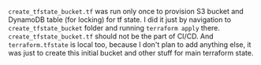 `create_tfstate_bucket.tf` was run only once to provision S3 bucket and DynamoDB table (for locking) for tf state. I did it just by navigation to `create_tfstate_bucket` folder and running `terraform apply` there. `create_tfstate_bucket.tf` should not be the part of CI/CD. And `terraform.tfstate` is local too, because I don't plan to add anything else, it was just to create this initial bucket and other stuff for main terraform state.
